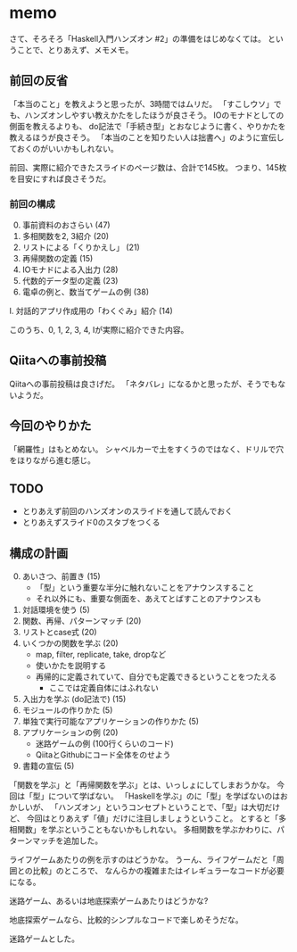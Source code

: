memo
====

さて、そろそろ「Haskell入門ハンズオン #2」の準備をはじめなくては。
ということで、とりあえず、メモメモ。

前回の反省
----------

「本当のこと」を教えようと思ったが、3時間ではムリだ。
「すこしウソ」でも、ハンズオンしやすい教えかたをしたほうが良さそう。
IOのモナドとしての側面を教えるよりも、
do記法で「手続き型」とおなじように書く、やりかたを教えるほうが良さそう。
「本当のことを知りたい人は拙書へ」のように宣伝しておくのがいいかもしれない。

前回、実際に紹介できたスライドのページ数は、合計で145枚。
つまり、145枚を目安にすれば良さそうだ。

### 前回の構成

0. 事前資料のおさらい (47)
1. 多相関数を2, 3紹介 (20)
2. リストによる「くりかえし」 (21)
3. 再帰関数の定義 (15)
4. IOモナドによる入出力 (28)
5. 代数的データ型の定義 (23)
6. 電卓の例と、数当てゲームの例 (38)

I. 対話的アプリ作成用の「わくぐみ」紹介 (14)

このうち、0, 1, 2, 3, 4, Iが実際に紹介できた内容。

Qiitaへの事前投稿
-----------------

Qiitaへの事前投稿は良さげだ。
「ネタバレ」になるかと思ったが、そうでもないようだ。

今回のやりかた
--------------

「網羅性」はもとめない。
シャベルカーで土をすくうのではなく、ドリルで穴をほりながら進む感じ。

TODO
----

* とりあえず前回のハンズオンのスライドを通して読んでおく
* とりあえずスライド0のスタブをつくる

構成の計画
----------

0. あいさつ、前置き (15)
	* 「型」という重要な半分に触れないことをアナウンスすること
	* それ以外にも、重要な側面を、あえてとばすことのアナウンスも
1. 対話環境を使う (5)
2. 関数、再帰、パターンマッチ (20)
3. リストとcase式 (20)
4. いくつかの関数を学ぶ (20)
	* map, filter, replicate, take, dropなど
	* 使いかたを説明する
	* 再帰的に定義されていて、自分でも定義できるということをつたえる
		+ ここでは定義自体にはふれない
5. 入出力を学ぶ (do記法で) (15)
6. モジュールの作りかた (5)
7. 単独で実行可能なアプリケーションの作りかた (5)
8. アプリケーションの例 (20)
	* 迷路ゲームの例 (100行くらいのコード)
	* QiitaとGithubにコード全体をのせよう
9. 書籍の宣伝 (5)

「関数を学ぶ」と「再帰関数を学ぶ」とは、いっしょにしてしまおうかな。
今回は「型」について学ばない。
「Haskellを学ぶ」のに「型」を学ばないのはおかしいが、
「ハンズオン」というコンセプトということで、「型」は大切だけど、
今回はとりあえず「値」だけに注目しましょうということ。
とすると「多相関数」を学ぶということもないかもしれない。
多相関数を学ぶかわりに、パターンマッチを追加した。

ライフゲームあたりの例を示すのはどうかな。
うーん、ライフゲームだと「周囲との比較」のところで、
なんらかの複雑またはイレギュラーなコードが必要になる。

迷路ゲーム、あるいは地底探索ゲームあたりはどうかな?

地底探索ゲームなら、比較的シンプルなコードで楽しめそうだな。

迷路ゲームとした。
